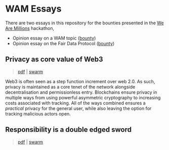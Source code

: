 # WAM Essays

There are two essays in this repository for the bounties presented in the [We Are Millions](https://www.wearemillions.online/) hackathon,
- Opinion essay on a WAM topic ([bounty](https://gitcoin.co/issue/fairdatasociety/wam/4/100027833))
- Opinion essay on the Fair Data Protocol ([bounty](https://gitcoin.co/issue/fairdatasociety/wam/6/100027848))

## Privacy as core value of Web3
> [pdf](essays/privacy.pdf) | [swarm](https://gateway-proxy-bee-1-0.gateway.ethswarm.org/bzz/a4266cdddc2bb127ed1e4c7cee38f44118a7b82f709867e63162edba6663fd49/)

Web3 is often seen as a step function increment over web 2.0. As such, privacy is maintained as a core tenet of the network alongside decentralisation and permissionless entry. Blockchains ensure privacy in multiple ways from using powerful asymmetric cryptography to increasing costs associated with tracking. All of the ways combined ensures a *practical* privacy for the general user, while also leaving the option for tracking malicious actors open.

## Responsibility is a double edged sword
> [pdf]() | [swarm]()
